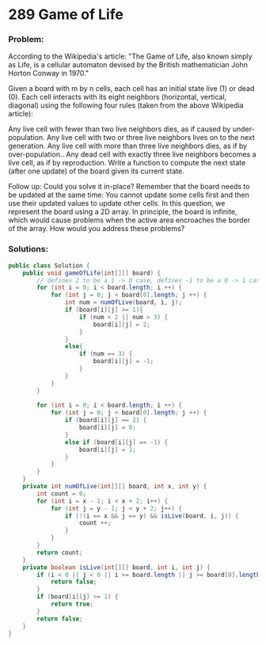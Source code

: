 # 289 Game of Life

### Problem:

According to the Wikipedia's article: "The Game of Life, also known simply as Life, is a cellular automaton devised by the British mathematician John Horton Conway in 1970."

Given a board with m by n cells, each cell has an initial state live (1) or dead (0). Each cell interacts with its eight neighbors (horizontal, vertical, diagonal) using the following four rules (taken from the above Wikipedia article):

Any live cell with fewer than two live neighbors dies, as if caused by under-population.
Any live cell with two or three live neighbors lives on to the next generation.
Any live cell with more than three live neighbors dies, as if by over-population..
Any dead cell with exactly three live neighbors becomes a live cell, as if by reproduction.
Write a function to compute the next state (after one update) of the board given its current state.

Follow up: 
Could you solve it in-place? Remember that the board needs to be updated at the same time: You cannot update some cells first and then use their updated values to update other cells.
In this question, we represent the board using a 2D array. In principle, the board is infinite, which would cause problems when the active area encroaches the border of the array. How would you address these problems?

### Solutions:

```java
public class Solution {
    public void gameOfLife(int[][] board) {
        // defines 2 to be a 1 -> 0 case, defines -1 to be a 0 -> 1 case
        for (int i = 0; i < board.length; i ++) {
            for (int j = 0; j < board[0].length; j ++) {
                int num = numOfLive(board, i, j);
                if (board[i][j] >= 1){
                    if (num < 2 || num > 3) {
                        board[i][j] = 2;
                    }
                }
                else{
                    if (num == 3) {
                        board[i][j] = -1;
                    }
                }
            }
        }
        
        for (int i = 0; i < board.length; i ++) {
            for (int j = 0; j < board[0].length; j ++) {
                if (board[i][j] == 2) {
                    board[i][j] = 0;
                }
                else if (board[i][j] == -1) {
                    board[i][j] = 1;
                }
            }
        }
    }
    private int numOfLive(int[][] board, int x, int y) {
        int count = 0;
        for (int i = x - 1; i < x + 2; i++) {
            for (int j = y - 1; j < y + 2; j++) {
                if (!(i == x && j == y) && isLive(board, i, j)) {
                    count ++;
                }
            }
        }
        return count;
    }
    private boolean isLive(int[][] board, int i, int j) {
        if (i < 0 || j < 0 || i >= board.length || j >= board[0].length) {
            return false;
        }
        if (board[i][j] >= 1) {
            return true;
        }
        return false;
    }
}
```